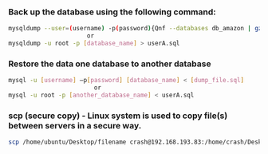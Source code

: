 ### Back up the database using the following command:
```bash
mysqldump --user=(username) -p(password){Qnf --databases db_amazon | gzip > /opt/db_amazon.gz
                      or  
mysqldump -u root -p [database_name] > userA.sql                        
```
### Restore the data one database to another database
```bash
mysql -u [username] –p[password] [database_name] < [dump_file.sql]
                        or
mysql -u root -p [another_database_name] < userA.sql
```
### scp (secure copy)  - Linux system is used to copy file(s) between servers in a secure way.
```bash
scp /home/ubuntu/Desktop/filename crash@192.168.193.83:/home/crash/Desktop/ashli-project
```
